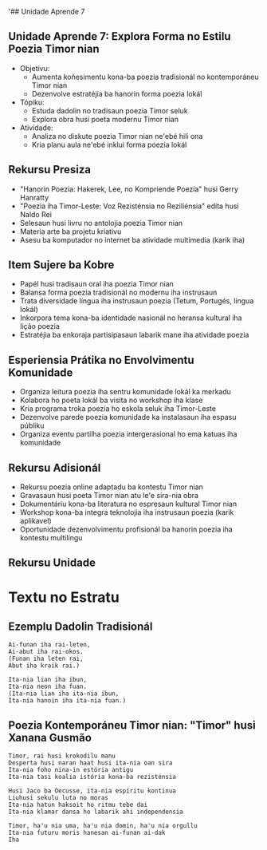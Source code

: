 '## Unidade Aprende 7

## Unidade Aprende 7: Explora Forma no Estilu Poezia Timor nian
- Objetivu:
  * Aumenta koñesimentu kona-ba poezia tradisionál no kontemporáneu Timor nian
  * Dezenvolve estratéjia ba hanorin forma poezia lokál
- Tópiku:
  * Estuda dadolin no tradisaun poezia Timor seluk
  * Explora obra husi poeta modernu Timor nian
- Atividade:
  * Analiza no diskute poezia Timor nian ne'ebé hili ona
  * Kria planu aula ne'ebé inklui forma poezia lokál

## Rekursu Presiza

- "Hanorin Poezia: Hakerek, Lee, no Kompriende Poezia" husi Gerry Hanratty
- "Poezia iha Timor-Leste: Voz Rezisténsia no Reziliénsia" edita husi Naldo Rei
- Selesaun husi livru no antolojia poezia Timor nian
- Materia arte ba projetu kriativu
- Asesu ba komputador no internet ba atividade multimedia (karik iha)

## Item Sujere ba Kobre

- Papél husi tradisaun oral iha poezia Timor nian
- Balansa forma poezia tradisionál no modernu iha instrusaun
- Trata diversidade língua iha instrusaun poezia (Tetum, Portugés, língua lokál)
- Inkorpora tema kona-ba identidade nasionál no heransa kultural iha lição poezia
- Estratéjia ba enkoraja partisipasaun labarik mane iha atividade poezia

## Esperiensia Prátika no Envolvimentu Komunidade

- Organiza leitura poezia iha sentru komunidade lokál ka merkadu
- Kolabora ho poeta lokál ba visita no workshop iha klase
- Kria programa troka poezia ho eskola seluk iha Timor-Leste
- Dezenvolve parede poezia komunidade ka instalasaun iha espasu públiku
- Organiza eventu partilha poezia intergerasional ho ema katuas iha komunidade

## Rekursu Adisionál

- Rekursu poezia online adaptadu ba kontestu Timor nian
- Gravasaun husi poeta Timor nian atu le'e sira-nia obra
- Dokumentáriu kona-ba literatura no espresaun kultural Timor nian
- Workshop kona-ba integra teknolojia iha instrusaun poezia (karik aplikavel)
- Oportunidade dezenvolvimentu profisionál ba hanorin poezia iha kontestu multilíngu 

## Rekursu Unidade

# Textu no Estratu

## Ezemplu Dadolin Tradisionál

```
Ai-funan iha rai-leten,
Ai-abut iha rai-okos.
(Funan iha leten rai,
Abut iha kraik rai.)

Ita-nia lian iha ibun,
Ita-nia neon iha fuan.
(Ita-nia lian iha ita-nia ibun,
Ita-nia hanoin iha ita-nia fuan.)
```

## Poezia Kontemporáneu Timor nian: "Timor" husi Xanana Gusmão

```
Timor, rai husi krokodilu manu
Desperta husi naran haat husi ita-nia oan sira
Ita-nia foho nina-in estória antigu
Ita-nia tasi koalia istória kona-ba rezisténsia

Husi Jaco ba Oecusse, ita-nia espíritu kontinua
Liuhusi sekulu luta no moras
Ita-nia hatun haksoit ho ritmu tebe dai
Ita-nia klamar dansa ho labarik ahi independensia

Timor, ha'u nia uma, ha'u nia domin, ha'u nia orgullu
Ita-nia futuru moris hanesan ai-funan ai-dak
Iha